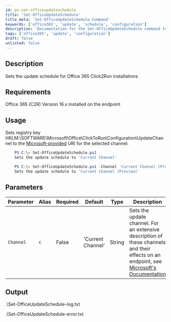 ```yaml
---
id: ps-set-officeupdateschedule
title: 'Set-OfficeUpdateSchedule'
title_meta: 'Set-OfficeUpdateSchedule Command'
keywords: ['office365', 'update', 'schedule', 'configuration']
description: 'Documentation for the Set-OfficeUpdateSchedule command to set the update schedule for Office 365 Click2Run installations.'
tags: ['office365', 'update', 'configuration']
draft: false
unlisted: false
---
```


## Description
Sets the update schedule for Office 365 Click2Run installations

## Requirements
Office 365 (C2R) Version 16.x installed on the endpoint

## Usage
Sets registry key HKLM:\SOFTWARE\Microsoft\Office\ClickToRun\Configuration\UpdateChannel to the [Microsoft-provided](https://learn.microsoft.com/en-us/mem/configmgr/sum/deploy-use/manage-office-365-proplus-updates#bkmk_channel) URI for the selected channel.




```powershell
    PS C:\> Set-OfficeUpdateSchedule.ps1
    Sets the update schedule to 'Current Channel'
```
```powershell
    PS C:\> Set-OfficeUpdateSchedule.ps1 -Channel 'Current Channel (Preview)'
    Sets the update schedule to 'Current Channel (Preview)'
```


## Parameters
| Parameter | Alias | Required | Default | Type   | Description                                                                                                                                                                                                                                    |
| --------- | ----- | -------- | ------- | ------ | ---------------------------------------------------------------------------------------------------------------------------------------------------------------------------------------------------------------------------------------------- |
| `Channel` | `c`   | False    |  'Current Channel'       | String | Sets the update channel. For an extensive description of these channels and their effects on an endpoint, see [Microsoft's Documentation](https://learn.microsoft.com/en-us/deployoffice/overview-update-channels#comparison-of-the-update-channels-for-microsoft-365-apps) |

## Output
.\Set-OfficeUpdateSchedule-log.txt

.\Set-OfficeUpdateSchedule-error.txt
